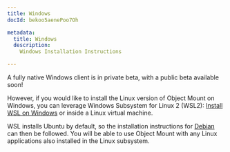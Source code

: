 ```yaml
---
title: Windows
docId: bekoo5aenePoo7Oh

metadata:
  title: Windows
  description:
    Windows Installation Instructions

---
```


A fully native Windows client is in private beta, with a public beta available soon!

However, if you would like to install the Linux version of Object Mount on Windows, you can leverage Windows Subsystem for Linux 2 (WSL2): [Install WSL on Windows](https://learn.microsoft.com/en-us/windows/wsl/install) or inside a Linux virtual machine.

WSL installs Ubuntu by default, so the installation instructions for [Debian](../debian) can then be followed. You will be able to use Object Mount with any Linux applications also installed in the Linux subsystem.

